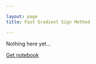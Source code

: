```yaml
---

layout: page
title: Fast Gradient Sign Method

---
```


Nothing here yet...

<a id="raw-url" href="https://raw.githubusercontent.com/daved01/Adversarial_Examples/master/01_Fast-Gradient-Sign-Method.ipynb" download>Get notebook</a>
